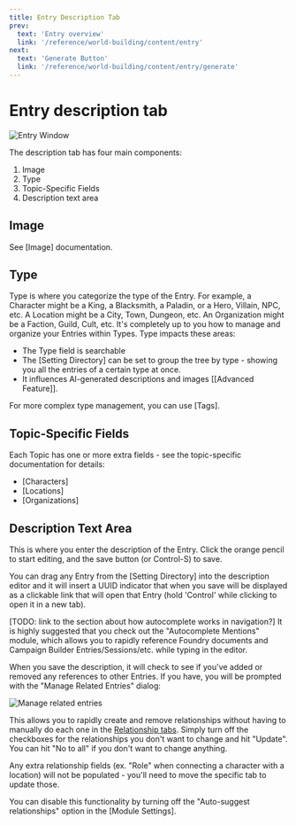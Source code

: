 ```yaml
---
title: Entry Description Tab
prev: 
  text: 'Entry overview'
  link: '/reference/world-building/content/entry'
next: 
  text: 'Generate Button'
  link: '/reference/world-building/content/entry/generate'
---
```

# Entry description tab
![Entry Window](/assets/images/entry-content.webp)

The description tab has four main components:
1. Image
2. Type
3. Topic-Specific Fields
4. Description text area

## Image
See [Image] documentation.

## Type
Type is where you categorize the type of the Entry.  For example, a Character might be a King, a Blacksmith, a Paladin, or a Hero, Villain, NPC, etc.  A Location might be a City, Town, Dungeon, etc.  An Organization might be a Faction, Guild, Cult, etc.  It's completely up to you how to manage and organize your Entries within Types.  Type impacts these areas:
  - The Type field is searchable 
  - The [Setting Directory] can be set to group the tree by type - showing you all the entries of a certain type at once.
  - It influences AI-generated descriptions and images [[Advanced Feature]].  

For more complex type management, you can use [Tags].

## Topic-Specific Fields
Each Topic has one or more extra fields - see the topic-specific documentation for details:
  - [Characters]
  - [Locations]
  - [Organizations]

## Description Text Area
This is where you enter the description of the Entry.  Click the orange pencil to start editing, and the save button (or Control-S) to save.

You can drag any Entry from the [Setting Directory] into the description editor and it will insert a UUID indicator that when you save will be displayed as a clickable link that will open that Entry (hold 'Control' while clicking to open it in a new tab).

[TODO: link to the section about how autocomplete works in navigation?]
It is highly suggested that you check out the "Autocomplete Mentions" module, which allows you to rapidly reference Foundry documents and Campaign Builder Entries/Sessions/etc. while typing in the editor.  

When you save the description, it will check to see if you've added or removed any references to other Entries.  If you have, you will be prompted with the "Manage Related Entries" dialog:

![Manage related entries](/assets/images/manage-related-entries.webp)

This allows you to rapidly create and remove relationships without having to manually do each one in the [Relationship tabs](./relationships).  Simply turn off the checkboxes for the relationships you don't want to change and hit "Update".  You can hit "No to all" if you don't want to change anything.

Any extra relationship fields (ex. "Role" when connecting a character with a location) will not be populated - you'll need to move the specific tab to update those.

You can disable this functionality by turning off the "Auto-suggest relationships" option in the [Module Settings].

